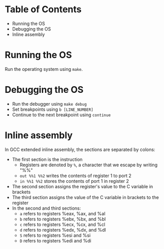 # Table of Contents
* Running the OS
* Debugging the OS
* Inline assembly

# Running the OS

Run the operating system using `make`.

# Debugging the OS

* Run the debugger using `make debug`
* Set breakpoints using `b [LINE_NUMBER]`
* Continue to the next breakpoint using `continue`

# Inline assembly

In GCC extended inline assembly, the sections are separated by colons:
* The first section is the instruction
    * Registers are denoted by `%`, a character that we escape by writing "%%"
    * `out %%1 %%2` writes the contents of register 1 to port 2
    * `in %%1 %%2` stores the contents of port 1 in register 2
* The second section assigns the register's value to the C variable in brackets
* The third section assigns the value of the C variable in brackets to the register
* In the second and third sections:
    * `a` refers to registers %eax, %ax, and %al
    * `b` refers to registers %ebx, %bx, and %bl
    * `c` refers to registers %ecx, %cx, and %cl
    * `d` refers to registers %edx, %dx, and %dl
    * `S` refers to registers %esi and %si
    * `D` refers to registers %edi and %di